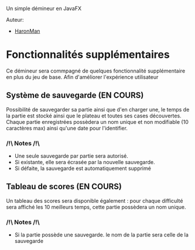 Un simple démineur en JavaFX

Auteur:
 - [HaronMan](https://github.com/HaronMan)

# Fonctionnalités supplémentaires
Ce démineur sera commpagné de quelques fonctionnalité supplémentaire en plus du jeu de base. Afin d'améliorer l'expérience utilisateur
## Système de sauvegarde (EN COURS)
Possibilité de sauvegarder sa partie ainsi que d'en charger une, le temps de la partie est stocké ainsi que le plateau et toutes ses cases découvertes.
Chaque partie enregistrées possèdera un nom unique et non modifiable (10 caractères max) ainsi qu'une date pour l'identifier.
### /!\ Notes /!\
- Une seule sauvegarde par partie sera autorisé.
- Si existante, elle sera écrasée par la nouvelle sauvegarde.
- Si défaite, la sauvegarde est automatiquement supprimé

## Tableau de scores (EN COURS)
Un tableau des scores sera disponible également : pour chaque difficulté sera affiché les 10 meilleurs temps, cette partie possèdera un nom unique.
### /!\ Notes /!\
- Si la partie possède une sauvegarde. le nom de la partie sera celle de la sauvegarde
